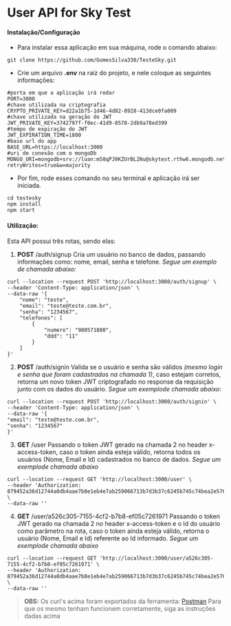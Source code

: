 # User API for Sky Test

#### Instalação/Configuração
* Para instalar essa aplicação em sua máquina, rode o comando abaixo:
```
git clone https://github.com/GomesSilva330/TesteSky.git
```
* Crie um arquivo **.env** na raíz do projeto, e nele coloque as seguintes informações:
```
#porta em que a aplicação irá rodar
PORT=3000
#chave utilizada na criptografia
CRYPTO_PRIVATE_KEY=d22a1b75-1d46-4d82-8928-413dce0fa009
#chave utilizada na geração do JWT
JWT_PRIVATE_KEY=3742797f-f0ec-41d9-8578-2db9a78ed399
#tempo de expiração do JWT
JWT_EXPIRATION_TIME=1800
#base url do app
BASE_URL=https://localhost:3000
#uri de conexão com o mongoDb
MONGO_URI=mongodb+srv://luan:m58qPJ0KZUrBL2Nu@skytest.rthw6.mongodb.net/SkyTest?retryWrites=true&w=majority
```

* Por fim, rode esses comando no seu terminal e aplicação irá ser iniciada.
```
cd testesky
npm install
npm start
```

#### Utilização:
Esta API possui três rotas, sendo elas:
1. **POST** /auth/signup
Cria um usuário no banco de dados, passando informações como: nome, email, senha e telefone. *Segue um exemplo de chamada abaixo:*
``` 
curl --location --request POST 'http://localhost:3000/auth/signup' \
--header 'Content-Type: application/json' \
--data-raw '{
    "nome": "teste",
    "email": "teste@teste.com.br",
    "senha": "1234567",
    "telefones": [
        {
            "numero": "980571880",
            "ddd": "11"
        }
    ]
}'
```
2. **POST** /auth/signin
Valida se o usuário e senha são válidos *(mesmo login e senha que foram cadastrados na chamada 1)*, caso estejam corretos, retorna um novo token JWT criptografado no response da requisição junto com os dados do usuário. *Segue um exemplode chamada abaixo*:
```
curl --location --request POST 'http://localhost:3000/auth/signin' \
--header 'Content-Type: application/json' \
--data-raw '{
"email": "teste@teste.com.br",
"senha": "1234567"
}'
```

3. **GET** /user
Passando o token JWT gerado na chamada 2 no header x-access-token, caso o token ainda esteja válido, retorna todos os usuários (Nome, Email e Id) cadastrados no banco de dados. *Segue um exemplode chamada abaixo*

```
curl --location --request GET 'http://localhost:3000/user' \
--header 'Authorization: 879452a36d12744a0db4aae7b8e1eb4e7ab259066713b7d3b37c6245b745c74bea2e5760e9808546c15a72b7e0ac849cd653d3e68abaae0f4290f8c1b17fa225a4d6dfd6332d460a4462d3221d99106743f643bb82f53c7566a1787a6609fd343648e37b30eb84626b60f9c53f6923982776d891808a4ebeef70d46113b862b7d42c0d5f4feb6008676d1dd224d12f9bd694f7fbc784d0eca782fc6140fee32af56fada4fed7d2c99735422a851f4fd30fd0d3020e32433bc2b23b8d24d951da' \
--data-raw ''
```

4. **GET** /user/a526c305-7155-4cf2-b7b8-ef05c7261971
Passando o token JWT gerado na chamada 2 no header x-access-token e o Id do usuário como parâmetro na rota, caso o token ainda esteja válido, retorna o usuário (Nome, Email e Id) referente ao Id informado. *Segue um exemplode chamada abaixo*

```
curl --location --request GET 'http://localhost:3000/user/a526c305-7155-4cf2-b7b8-ef05c7261971' \
--header 'Authorization: 879452a36d12744a0db4aae7b8e1eb4e7ab259066713b7d3b37c6245b745c74bea2e5760e9808546c15a72b7e0ac849cd653d3e68abaae0f4290f8c1b17fa225a4d6dfd6332d460a4462d3221d99106743f643bb82f53c7566a1787a6609fd343648e37b30eb84626b60f9c53f6923982776d891808a4ebeef70d46113b862b7d42c0d5f4feb6008676d1dd224d12f9bd694f7fbc784d0eca782fc6140fee32af56fada4fed7d2c99735422a851f4fd30fd0d3020e32433bc2b23b8d24d951da' \
--data-raw ''
```

> **OBS:** 
> Os curl's acima foram exportados da ferramenta: [Postman](https://www.postman.com/downloads/)
> Para que os mesmo tenham funcionem corretamente, siga as instruções dadas acima
